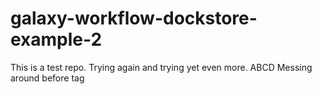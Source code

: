 # galaxy-workflow-dockstore-example-2

This is a test repo. Trying again and trying yet even more. ABCD
Messing around before tag

